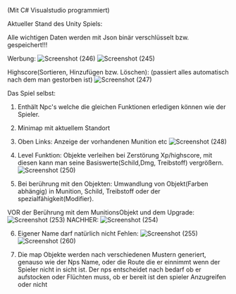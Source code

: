 (Mit C# Visualstudio programmiert)

Aktueller Stand des Unity Spiels:

Alle wichtigen Daten werden mit Json binär verschlüsselt bzw. gespeichert!!!

Werbung:
![Screenshot (246)](https://user-images.githubusercontent.com/50133435/171042733-f04a8301-7a6e-4b95-9feb-894cc9193584.png)
![Screenshot (245)](https://user-images.githubusercontent.com/50133435/171043037-6e8684fd-9678-4dd1-9f26-6898627276f5.png)



Highscore(Sortieren, Hinzufügen bzw. Löschen):
(passiert alles automatisch nach dem man gestorben ist)
![Screenshot (247)](https://user-images.githubusercontent.com/50133435/171044220-140a031e-cbdb-45fc-8e84-3036ba2bbbc6.png)


Das Spiel selbst:
1. Enthält Npc's welche die gleichen Funktionen erledigen können wie der Spieler.
2. Minimap mit aktuellem Standort
3. Oben Links: Anzeige der vorhandenen Munition etc
![Screenshot (248)](https://user-images.githubusercontent.com/50133435/171045332-5c9c4ffe-bc8a-4806-9057-c6f6d059a332.png)

4. Level Funktion: Objekte verleihen bei Zerstörung Xp/highscore, mit diesen kann man seine Basiswerte(Schild,Dmg, Treibstoff) vergrößern. 
![Screenshot (250)](https://user-images.githubusercontent.com/50133435/171047819-8e98552c-0212-43e2-98ec-f90ff7b6b6a8.png)


5. Bei berührung mit den Objekten: Umwandlung von Objekt(Farben abhängig) in Munition, Schild, Treibstoff oder der spezialfähigkeit(Modifier).

VOR der Berührung mit dem MunitionsObjekt und dem Upgrade:
![Screenshot (253)](https://user-images.githubusercontent.com/50133435/171048685-1f932772-a78b-47bc-8ac5-daeccf2f7154.png)
NACHHER:
![Screenshot (254)](https://user-images.githubusercontent.com/50133435/171048762-3d673422-6132-4d35-8146-c6ddd00fbb43.png)

6. Eigener Name darf natürlich nicht Fehlen:
![Screenshot (255)](https://user-images.githubusercontent.com/50133435/171049738-c180c2df-ea02-410d-9d50-5ae2eadeba92.png)
![Screenshot (260)](https://user-images.githubusercontent.com/50133435/171050500-f73f1244-6dea-4988-858d-0d160523e96e.png)

7. Die map Objekte werden nach verschiedenen Mustern generiert, genauso wie der Nps Name, oder die Route die er einnimmt wenn der Spieler nicht in sicht ist. Der nps entscheidet nach bedarf ob er aufstocken oder Flüchten muss, ob er bereit ist den spieler Anzugreifen oder nicht
